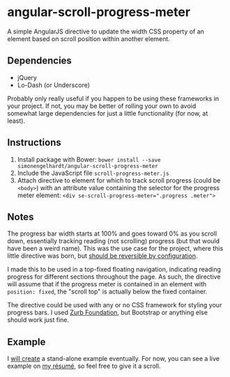 angular-scroll-progress-meter
=============================

A simple AngularJS directive to update the width CSS property of an element based on scroll position within another element.


Dependencies
------------

* jQuery
* Lo-Dash (or Underscore)

Probably only really useful if you happen to be using these frameworks in your project. If not, you may be better of rolling your own to avoid somewhat large dependencies for just a little functionality (for now, at least).


Instructions
------------

1. Install package with Bower: `bower install --save simonengelhardt/angular-scroll-progress-meter`
2. Include the JavaScript file `scroll-progress-meter.js`
3. Attach directive to element for which to track scroll progress (could be `<body>`) with an attribute value containing the selector for the progress meter element: `<div se-scroll-progress-meter=".progress .meter">`


Notes
-----

The progress bar width starts at 100% and goes toward 0% as you scroll down, essentially tracking reading (not scrolling) progress (but that would have been a weird name). This was the use case for the project, where this little directive was born, but [should be reversible by configuration](https://github.com/SimonEngelhardt/angular-scroll-progress-meter/issues/2).

I made this to be used in a top-fixed floating navigation, indicating reading progress for different sections throughout the page. As such, the directive will assume that if the progress meter is contained in an element with `position: fixed`, the "scroll top" is actually below the fixed container.

The directive could be used with any or no CSS framework for styling your progress bars. I used [Zurb Foundation](http://foundation.zurb.com/docs/components/progress_bars.html), but Bootstrap or anything else should work just fine.


Example
-------

I [will create](https://github.com/SimonEngelhardt/angular-scroll-progress-meter/issues/1) a stand-alone example eventually. For now, you can see a live example on [my résumé](http://simon.engelhardt.io/resume/), so feel free to give it a scroll.
